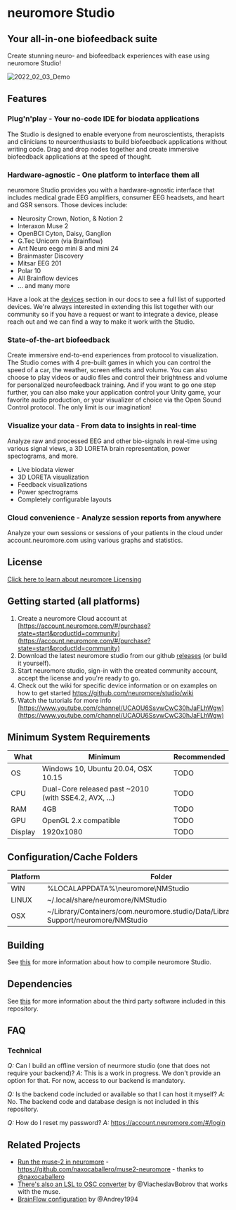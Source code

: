# neuromore Studio

## Your all-in-one biofeedback suite

Create stunning neuro- and biofeedback experiences with ease using neuromore Studio!

![2022_02_03_Demo](https://user-images.githubusercontent.com/10089188/152370510-9eb30fc5-eb27-4696-9dc0-1ae25acb3586.gif)

## Features 

### Plug'n'play - Your no-code IDE for biodata applications

The Studio is designed to enable everyone from neuroscientists, therapists and clinicians to neuroenthusiasts to build biofeedback applications without writing code. Drag and drop nodes together and create immersive biofeedback applications at the speed of thought.

### Hardware-agnostic - One platform to interface them all

neuromore Studio provides you with a hardware-agnostic interface that includes medical grade EEG amplifiers, consumer EEG headsets, and heart and GSR sensors. 
Those devices include: 
- Neurosity Crown, Notion, & Notion 2
- Interaxon Muse 2
- OpenBCI Cyton, Daisy, Ganglion
- G.Tec Unicorn (via Brainflow)
- Ant Neuro eego mini 8 and mini 24
- Brainmaster Discovery
- Mitsar	EEG 201
- Polar 10
- All Brainflow devices
- ... and many more

Have a look at the [devices](https://doc.neuromore.com/?cat=0&page=3) section in our docs to see a full list of supported devices. 
We're always interested in extending this list together with our community so if you have a request or want to integrate a device, please reach out and we can find a way to make it work with the Studio.

### State-of-the-art biofeedback

Create immersive end-to-end experiences from protocol to visualization. The Studio comes with 4 pre-built games in which you can control the speed of a car, the weather, screen effects and volume. You can also choose to play videos or audio files and control their brightness and volume for personalized neurofeedback training. 
And if you want to go one step further, you can also make your application control your Unity game, your favorite audio production, or your visualizer of choice via the Open Sound Control protocol. The only limit is our imagination!

### Visualize your data - From data to insights in real-time

Analyze raw and processed EEG and other bio-signals in real-time using various signal views, a 3D LORETA brain representation, power spectograms, and more.

- Live biodata viewer
- 3D LORETA visualization
- Feedback visualizations
- Power spectrograms
- Completely configurable layouts

### Cloud convenience - Analyze session reports from anywhere

Analyze your own sessions or sessions of your patients in the cloud under account.neuromore.com using various graphs and statistics.

## License

[Click here to learn about neuromore Licensing](https://github.com/neuromore/studio/blob/master/neuromore-licensing-info.md)

## Getting started (all platforms)

1. Create a neuromore Cloud account at [https://account.neuromore.com/#/purchase?state=start&productId=community](https://account.neuromore.com/#/purchase?state=start&productId=community)
2. Download the latest neuromore studio from our github [releases](https://github.com/neuromore/studio/releases) (or build it yourself).
3. Start neuromore studio, sign-in with the created community account, accept the license and you're ready to go.
4. Check out the wiki for specific device information or on examples on how to get started https://github.com/neuromore/studio/wiki
5. Watch the tutorials for more info [https://www.youtube.com/channel/UCAOU6SsvwCwC30hJaFLhWgw](https://www.youtube.com/channel/UCAOU6SsvwCwC30hJaFLhWgw)

## Minimum System Requirements

| What     | Minimum                                               | Recommended |
| -------- | ----------------------------------------------------- | ----------- |
| OS       | Windows 10, Ubuntu 20.04, OSX 10.15                   | TODO        |
| CPU      | Dual-Core released past ~2010 (with SSE4.2, AVX, ...) | TODO        |
| RAM      | 4GB                                                   | TODO        |
| GPU      | OpenGL 2.x compatible                                 | TODO        |
| Display  | 1920x1080                                             | TODO        |

## Configuration/Cache Folders

| Platform | Folder                                           |
| -------- | ------------------------------------------------ |
| WIN      | %LOCALAPPDATA%\neuromore\NMStudio                |
| LINUX    | ~/.local/share/neuromore/NMStudio                |
| OSX      | ~/Library/Containers/com.neuromore.studio/Data/Library/Application Support/neuromore/NMStudio |

## Building

See [this](https://github.com/neuromore/studio/blob/master/BUILDING.md) for more information about how to compile neuromore Studio.

## Dependencies

See [this](https://github.com/neuromore/studio/blob/master/deps/README.md) for more information about the third party software included in this repository.

## FAQ

### Technical

_Q:_ Can I build an offline version of neurmore studio (one that does not require your backend)?
_A_: This is a work in progress. We don't provide an option for that. For now, access to our backend is mandatory.

_Q:_ Is the backend code included or available so that I can host it myself?
_A_: No. The backend code and database design is not included in this repository.

_Q:_ How do I reset my password?
_A:_ https://account.neuromore.com/#/login

## Related Projects

- [Run the muse-2 in neuromore](https://github.com/naxocaballero/muse2-neuromore) - https://github.com/naxocaballero/muse2-neuromore - thanks to [@naxocaballero](https://github.com/naxocaballero)
- [There's also an LSL to OSC converter](https://github.com/ViacheslavBobrov/Muse_Neuromore) by @ViacheslavBobrov that works with the muse.
- [BrainFlow configuration](https://github.com/brainflow-dev/brainflow/blob/master/docs/SupportedBoards.rst) by @Andrey1994
